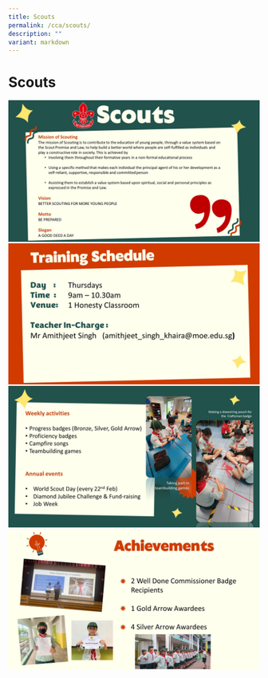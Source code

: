 ```yaml
---
title: Scouts
permalink: /cca/scouts/
description: ""
variant: markdown
---
```

# Scouts

![](/images/CCAs/Scouts/2024_Scouts_Slide1.JPG)
![](/images/CCAs/Scouts/Scouts_Slide_2.jpg)
![](/images/CCAs/Scouts/2024_Scouts_Slide3.JPG)
![](/images/CCAs/Scouts/2024_Scouts_Slide4.JPG)